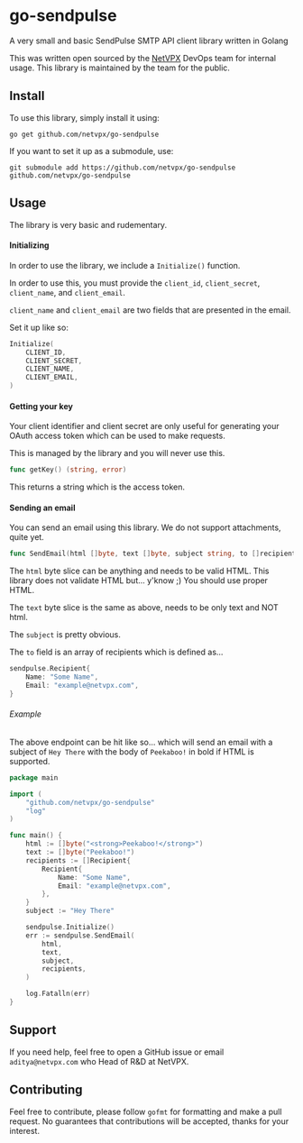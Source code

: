 # go-sendpulse
A very small and basic SendPulse SMTP API client library written in Golang

This was written open sourced by the [NetVPX](https://netvpx.com) DevOps team for internal usage. This library is maintained by the team for the public.
## Install

To use this library, simply install it using:
```
go get github.com/netvpx/go-sendpulse
```

If you want to set it up as a submodule, use:
```
git submodule add https://github.com/netvpx/go-sendpulse github.com/netvpx/go-sendpulse
```

## Usage

The library is very basic and rudementary.

#### Initializing 

In order to use the library, we include a ``Initialize()`` function.

In order to use this, you must provide the ``client_id``, ``client_secret``, ``client_name``, and ``client_email``.

``client_name`` and ``client_email`` are two fields that are presented in the email.

Set it up like so:
```go
Initialize(
    CLIENT_ID,
    CLIENT_SECRET,
    CLIENT_NAME,
    CLIENT_EMAIL,
)
```


#### Getting your key

Your client identifier and client secret are only useful for generating your OAuth access token which can be used to make requests.

This is managed by the library and you will never use this.

```go
func getKey() (string, error)
```

This returns a string which is the access token.

#### Sending an email

You can send an email using this library. We do not support attachments, quite yet.

```go
func SendEmail(html []byte, text []byte, subject string, to []recipient) error
```

The ``html`` byte slice can be anything and needs to be valid HTML. This library does not validate HTML but... y'know ;) You should use proper HTML.

The ``text`` byte slice is the same as above, needs to be only text and NOT html.

The ``subject`` is pretty obvious.

The ``to`` field is an array of recipients which is defined as... 
```go
sendpulse.Recipient{
    Name: "Some Name",
    Email: "example@netvpx.com",
}
```

###### Example

The above endpoint can be hit like so... which will send an email with a subject of ``Hey There`` with the body of ``Peekaboo!`` in bold if HTML is supported.

```go
package main

import (
    "github.com/netvpx/go-sendpulse"
    "log"
)

func main() {
    html := []byte("<strong>Peekaboo!</strong>")
    text := []byte("Peekaboo!")
    recipients := []Recipient{
        Recipient{
            Name: "Some Name",
            Email: "example@netvpx.com",
        },
    }
    subject := "Hey There"

    sendpulse.Initialize()
    err := sendpulse.SendEmail(
        html,
        text,
        subject,
        recipients,
    )

    log.Fatalln(err)
}
```


## Support

If you need help, feel free to open a GitHub issue or email ``aditya@netvpx.com`` who Head of R&D at NetVPX.

## Contributing

Feel free to contribute, please follow ``gofmt`` for formatting and make a pull request. No guarantees that contributions will be accepted, thanks for your interest.